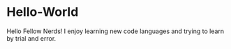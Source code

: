 # Hello-World

Hello Fellow Nerds! I enjoy learning new code languages and trying to learn by trial and error. 
